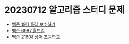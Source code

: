 # 20230712 알고리즘 스터디 문제

- [백준 1911 흙길 보수하기](https://www.acmicpc.net/problem/1911)
- [백준 6987 월드컵](https://www.acmicpc.net/problem/6987)
- [백준 21608 상어 초등학교](https://www.acmicpc.net/problem/21608)
